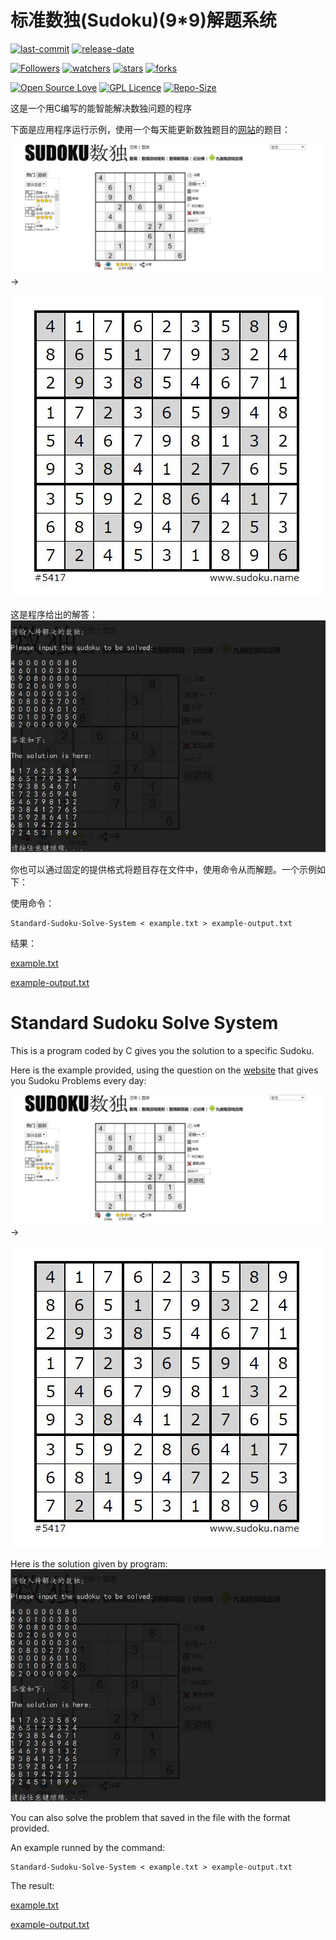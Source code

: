 # 标准数独(Sudoku)(9*9)解题系统

[![last-commit](https://img.shields.io/github/last-commit/HollowMan6/Standard-Sudoku-Solve-System)](../../graphs/commit-activity)
[![release-date](https://img.shields.io/github/release-date/HollowMan6/Standard-Sudoku-Solve-System)](../../releases)

[![Followers](https://img.shields.io/github/followers/HollowMan6?style=social)](https://github.com/HollowMan6?tab=followers)
[![watchers](https://img.shields.io/github/watchers/HollowMan6/Standard-Sudoku-Solve-System?style=social)](../../watchers)
[![stars](https://img.shields.io/github/stars/HollowMan6/Standard-Sudoku-Solve-System?style=social)](../../stargazers)
[![forks](https://img.shields.io/github/forks/HollowMan6/Standard-Sudoku-Solve-System?style=social)](../../network/members)

[![Open Source Love](https://badges.frapsoft.com/os/v1/open-source.svg?v=103)](https://hollowman6.github.io/fund.html)
[![GPL Licence](https://badges.frapsoft.com/os/gpl/gpl.svg?v=103)](https://opensource.org/licenses/GPL-3.0/)
[![Repo-Size](https://img.shields.io/github/repo-size/HollowMan6/Standard-Sudoku-Solve-System.svg)](../../archive/master.zip)

这是一个用C编写的能智能解决数独问题的程序

下面是应用程序运行示例，使用一个每天能更新数独题目的[网站](http://www.sudoku.name)的题目：

![](p1.JPG)
->

![](p2.JPG)

这是程序给出的解答：
![](p3.JPG)

你也可以通过固定的提供格式将题目存在文件中，使用命令从而解题。一个示例如下：

使用命令：

```Shell
Standard-Sudoku-Solve-System < example.txt > example-output.txt
```

结果：

[example.txt](example.txt)

[example-output.txt](example-output.txt)

# Standard Sudoku Solve System

This is a program coded by C gives you the solution to a specific Sudoku.

Here is the example provided, using the question on the [website](http://www.sudoku.name) that gives you Sudoku Problems every day:

![](p1.JPG)
->

![](p2.JPG)

Here is the solution given by program:
![](p3.JPG)

You can also solve the problem that saved in the file with the format provided.

An example runned by the command:

```Shell
Standard-Sudoku-Solve-System < example.txt > example-output.txt
```

The result:

[example.txt](example.txt)

[example-output.txt](example-output.txt)
